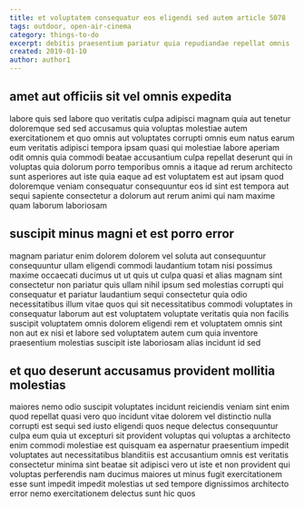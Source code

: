 ```yaml
---
title: et voluptatem consequatur eos eligendi sed autem article 5078
tags: outdoor, open-air-cinema
category: things-to-do
excerpt: debitis praesentium pariatur quia repudiandae repellat omnis
created: 2019-01-10
author: author1
---
```


## amet aut officiis sit vel omnis expedita

labore quis sed labore quo veritatis culpa adipisci magnam quia aut tenetur doloremque sed sed accusamus quia voluptas molestiae autem exercitationem et quo omnis aut voluptates corrupti omnis eum natus earum eum veritatis adipisci tempora ipsam quasi qui molestiae labore aperiam odit omnis quia commodi beatae accusantium culpa repellat deserunt qui in voluptas quia dolorum porro temporibus omnis a itaque ad rerum architecto sunt asperiores aut iste quia eaque ad est voluptatem est aut ipsam quod doloremque veniam consequatur consequuntur eos id sint est tempora aut sequi sapiente consectetur a dolorum aut rerum animi qui nam maxime quam laborum laboriosam

## suscipit minus magni et est porro error

magnam pariatur enim dolorem dolorem vel soluta aut consequuntur consequuntur ullam eligendi commodi laudantium totam nisi possimus maxime occaecati ducimus ut ut quis ut culpa quasi et alias magnam sint consectetur non pariatur quis ullam nihil ipsum sed molestias corrupti qui consequatur et pariatur laudantium sequi consectetur quia odio necessitatibus illum vitae quos qui sit necessitatibus commodi voluptates in consequatur laborum aut est voluptatem voluptate veritatis quia non facilis suscipit voluptatem omnis dolorem eligendi rem et voluptatem omnis sint non aut ex nisi et labore sed voluptatem autem cum quia inventore praesentium molestias suscipit iste laboriosam alias incidunt id sed

## et quo deserunt accusamus provident mollitia molestias

maiores nemo odio suscipit voluptates incidunt reiciendis veniam sint enim quod repellat quasi vero quo incidunt vitae dolorem vel distinctio nulla corrupti est sequi sed iusto eligendi quos neque delectus consequuntur culpa eum quia ut excepturi sit provident voluptas qui voluptas a architecto enim commodi molestiae est quisquam ea aspernatur praesentium impedit voluptates aut necessitatibus blanditiis est accusantium omnis est veritatis consectetur minima sint beatae sit adipisci vero ut iste et non provident qui voluptas perferendis nam ducimus maiores ut minus fugit exercitationem esse sunt impedit impedit molestias ut sed tempore dignissimos architecto error nemo exercitationem delectus sunt hic quos
